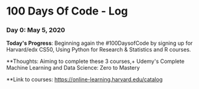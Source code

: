 # 100 Days Of Code - Log

### Day 0: May 5, 2020 

**Today's Progress**: Beginning again the #100DaysofCode by signing up for Harvard/edx CS50, Using Python for Research & Statistics and R courses.

**Thoughts: Aiming to complete these 3 courses,+ Udemy's Complete Machine Learning and Data Science: Zero to Mastery

**Link to courses: https://online-learning.harvard.edu/catalog
